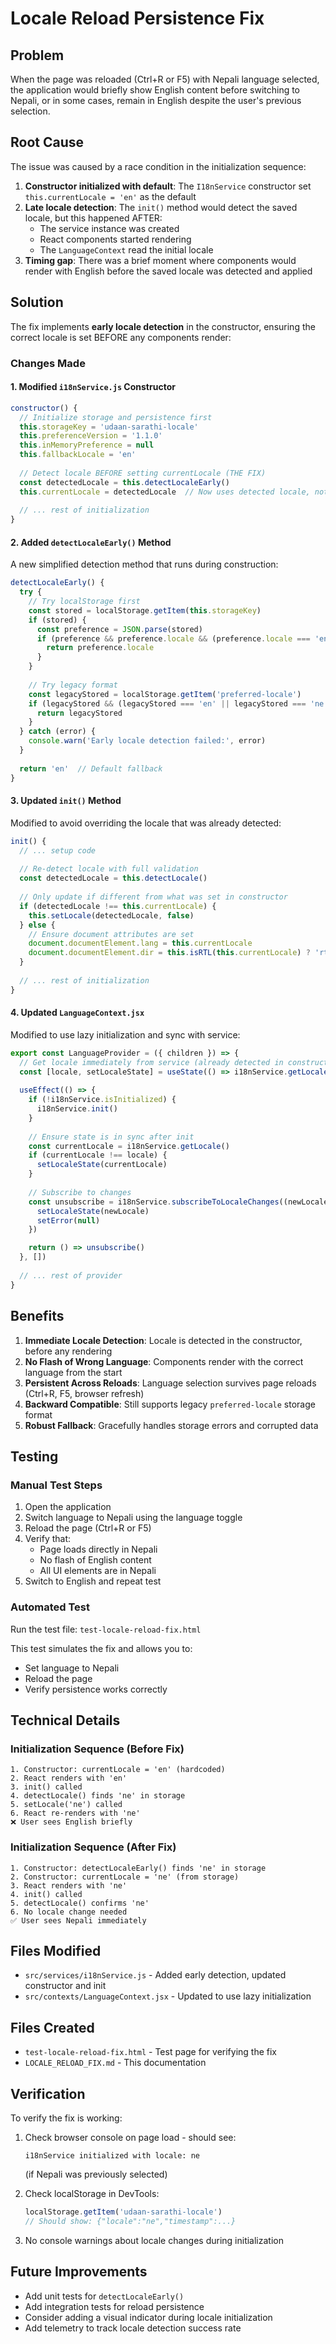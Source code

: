 # Locale Reload Persistence Fix

## Problem
When the page was reloaded (Ctrl+R or F5) with Nepali language selected, the application would briefly show English content before switching to Nepali, or in some cases, remain in English despite the user's previous selection.

## Root Cause
The issue was caused by a race condition in the initialization sequence:

1. **Constructor initialized with default**: The `I18nService` constructor set `this.currentLocale = 'en'` as the default
2. **Late locale detection**: The `init()` method would detect the saved locale, but this happened AFTER:
   - The service instance was created
   - React components started rendering
   - The `LanguageContext` read the initial locale
3. **Timing gap**: There was a brief moment where components would render with English before the saved locale was detected and applied

## Solution
The fix implements **early locale detection** in the constructor, ensuring the correct locale is set BEFORE any components render:

### Changes Made

#### 1. Modified `i18nService.js` Constructor
```javascript
constructor() {
  // Initialize storage and persistence first
  this.storageKey = 'udaan-sarathi-locale'
  this.preferenceVersion = '1.1.0'
  this.inMemoryPreference = null
  this.fallbackLocale = 'en'
  
  // Detect locale BEFORE setting currentLocale (THE FIX)
  const detectedLocale = this.detectLocaleEarly()
  this.currentLocale = detectedLocale  // Now uses detected locale, not hardcoded 'en'
  
  // ... rest of initialization
}
```

#### 2. Added `detectLocaleEarly()` Method
A new simplified detection method that runs during construction:

```javascript
detectLocaleEarly() {
  try {
    // Try localStorage first
    const stored = localStorage.getItem(this.storageKey)
    if (stored) {
      const preference = JSON.parse(stored)
      if (preference && preference.locale && (preference.locale === 'en' || preference.locale === 'ne')) {
        return preference.locale
      }
    }
    
    // Try legacy format
    const legacyStored = localStorage.getItem('preferred-locale')
    if (legacyStored && (legacyStored === 'en' || legacyStored === 'ne')) {
      return legacyStored
    }
  } catch (error) {
    console.warn('Early locale detection failed:', error)
  }
  
  return 'en'  // Default fallback
}
```

#### 3. Updated `init()` Method
Modified to avoid overriding the locale that was already detected:

```javascript
init() {
  // ... setup code
  
  // Re-detect locale with full validation
  const detectedLocale = this.detectLocale()
  
  // Only update if different from what was set in constructor
  if (detectedLocale !== this.currentLocale) {
    this.setLocale(detectedLocale, false)
  } else {
    // Ensure document attributes are set
    document.documentElement.lang = this.currentLocale
    document.documentElement.dir = this.isRTL(this.currentLocale) ? 'rtl' : 'ltr'
  }
  
  // ... rest of initialization
}
```

#### 4. Updated `LanguageContext.jsx`
Modified to use lazy initialization and sync with service:

```javascript
export const LanguageProvider = ({ children }) => {
  // Get locale immediately from service (already detected in constructor)
  const [locale, setLocaleState] = useState(() => i18nService.getLocale())
  
  useEffect(() => {
    if (!i18nService.isInitialized) {
      i18nService.init()
    }
    
    // Ensure state is in sync after init
    const currentLocale = i18nService.getLocale()
    if (currentLocale !== locale) {
      setLocaleState(currentLocale)
    }
    
    // Subscribe to changes
    const unsubscribe = i18nService.subscribeToLocaleChanges((newLocale) => {
      setLocaleState(newLocale)
      setError(null)
    })

    return () => unsubscribe()
  }, [])
  
  // ... rest of provider
}
```

## Benefits

1. **Immediate Locale Detection**: Locale is detected in the constructor, before any rendering
2. **No Flash of Wrong Language**: Components render with the correct language from the start
3. **Persistent Across Reloads**: Language selection survives page reloads (Ctrl+R, F5, browser refresh)
4. **Backward Compatible**: Still supports legacy `preferred-locale` storage format
5. **Robust Fallback**: Gracefully handles storage errors and corrupted data

## Testing

### Manual Test Steps
1. Open the application
2. Switch language to Nepali using the language toggle
3. Reload the page (Ctrl+R or F5)
4. Verify that:
   - Page loads directly in Nepali
   - No flash of English content
   - All UI elements are in Nepali
5. Switch to English and repeat test

### Automated Test
Run the test file: `test-locale-reload-fix.html`

This test simulates the fix and allows you to:
- Set language to Nepali
- Reload the page
- Verify persistence works correctly

## Technical Details

### Initialization Sequence (Before Fix)
```
1. Constructor: currentLocale = 'en' (hardcoded)
2. React renders with 'en'
3. init() called
4. detectLocale() finds 'ne' in storage
5. setLocale('ne') called
6. React re-renders with 'ne'
❌ User sees English briefly
```

### Initialization Sequence (After Fix)
```
1. Constructor: detectLocaleEarly() finds 'ne' in storage
2. Constructor: currentLocale = 'ne' (from storage)
3. React renders with 'ne'
4. init() called
5. detectLocale() confirms 'ne'
6. No locale change needed
✅ User sees Nepali immediately
```

## Files Modified
- `src/services/i18nService.js` - Added early detection, updated constructor and init
- `src/contexts/LanguageContext.jsx` - Updated to use lazy initialization

## Files Created
- `test-locale-reload-fix.html` - Test page for verifying the fix
- `LOCALE_RELOAD_FIX.md` - This documentation

## Verification
To verify the fix is working:

1. Check browser console on page load - should see:
   ```
   i18nService initialized with locale: ne
   ```
   (if Nepali was previously selected)

2. Check localStorage in DevTools:
   ```javascript
   localStorage.getItem('udaan-sarathi-locale')
   // Should show: {"locale":"ne","timestamp":...}
   ```

3. No console warnings about locale changes during initialization

## Future Improvements
- Add unit tests for `detectLocaleEarly()`
- Add integration tests for reload persistence
- Consider adding a visual indicator during locale initialization
- Add telemetry to track locale detection success rate
